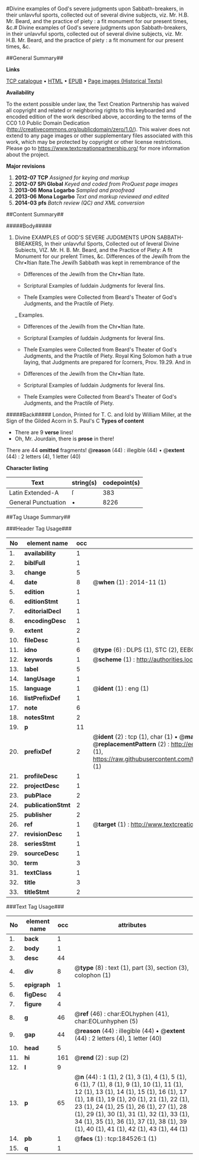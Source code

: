 #Divine examples of God's severe judgments upon Sabbath-breakers, in their unlavvful sports, collected out of several divine subjects, viz. Mr. H.B.  Mr. Beard, and the practice of piety : a fit monument for our present times, &c.#
Divine examples of God's severe judgments upon Sabbath-breakers, in their unlavvful sports, collected out of several divine subjects, viz. Mr. H.B.  Mr. Beard, and the practice of piety : a fit monument for our present times, &c.

##General Summary##

**Links**

[TCP catalogue](http://www.ota.ox.ac.uk/tcp/)  • 
[HTML](http://tei.it.ox.ac.uk/tcp/Texts-HTML/free/B08/B08934.html)  • 
[EPUB](http://tei.it.ox.ac.uk/tcp/Texts-EPUB/free/B08/B08934.epub) • 
[Page images (Historical Texts)](https://historicaltexts.jisc.ac.uk/eebo-64551177e)

**Availability**

To the extent possible under law, the Text Creation Partnership has waived all copyright and related or neighboring rights to this keyboarded and encoded edition of the work described above, according to the terms of the CC0 1.0 Public Domain Dedication (http://creativecommons.org/publicdomain/zero/1.0/). This waiver does not extend to any page images or other supplementary files associated with this work, which may be protected by copyright or other license restrictions. Please go to https://www.textcreationpartnership.org/ for more information about the project.

**Major revisions**

1. __2012-07__ __TCP__ *Assigned for keying and markup*
1. __2012-07__ __SPi Global__ *Keyed and coded from ProQuest page images*
1. __2013-06__ __Mona Logarbo__ *Sampled and proofread*
1. __2013-06__ __Mona Logarbo__ *Text and markup reviewed and edited*
1. __2014-03__ __pfs__ *Batch review (QC) and XML conversion*

##Content Summary##

#####Body#####

1. Divine EXAMPLES of GOD'S SEVERE JUDGMENTS UPON SABBATH-BREAKERS, In their unlavvful Sports, Collected out of ſeveral Divine Subiects, VIZ. Mr. H. B. Mr. Beard, and the Practice of Piety: A fit Monument for our preſent Times, &c.
Differences of the Jewiſh from the Chr•ſtian ſtate.The Jewiſh Sabbath was kept in remembrance of the
      * Differences of the Jewiſh from the Chr•ſtian ſtate.

      * Scriptural Examples of ſuddain Judgments for ſeveral ſins.

      * Theſe Examples were Collected from Beard's Theater of God's Judgments, and the Practiſe of Piety.

    _ Examples.

      * Differences of the Jewiſh from the Chr•ſtian ſtate.

      * Scriptural Examples of ſuddain Judgments for ſeveral ſins.

      * Theſe Examples were Collected from Beard's Theater of God's Judgments, and the Practiſe of Piety.
Royal King Solomon hath a true ſaying, that Judgments are prepared for ſcorners, Prov. 19.29. And in
      * Differences of the Jewiſh from the Chr•ſtian ſtate.

      * Scriptural Examples of ſuddain Judgments for ſeveral ſins.

      * Theſe Examples were Collected from Beard's Theater of God's Judgments, and the Practiſe of Piety.

#####Back#####
London, Printed for T. C. and ſold by William Miller, at the Sign of the Gilded Acorn in S. Paul's C
**Types of content**

  * There are 9 **verse** lines!
  * Oh, Mr. Jourdain, there is **prose** in there!

There are 44 **omitted** fragments! 
 @__reason__ (44) : illegible (44)  •  @__extent__ (44) : 2 letters (4), 1 letter (40)

**Character listing**


|Text|string(s)|codepoint(s)|
|---|---|---|
|Latin Extended-A|ſ|383|
|General Punctuation|•|8226|

##Tag Usage Summary##

###Header Tag Usage###

|No|element name|occ|attributes|
|---|---|---|---|
|1.|__availability__|1||
|2.|__biblFull__|1||
|3.|__change__|5||
|4.|__date__|8| @__when__ (1) : 2014-11 (1)|
|5.|__edition__|1||
|6.|__editionStmt__|1||
|7.|__editorialDecl__|1||
|8.|__encodingDesc__|1||
|9.|__extent__|2||
|10.|__fileDesc__|1||
|11.|__idno__|6| @__type__ (6) : DLPS (1), STC (2), EEBO-CITATION (1), OCLC (1), VID (1)|
|12.|__keywords__|1| @__scheme__ (1) : http://authorities.loc.gov/ (1)|
|13.|__label__|5||
|14.|__langUsage__|1||
|15.|__language__|1| @__ident__ (1) : eng (1)|
|16.|__listPrefixDef__|1||
|17.|__note__|6||
|18.|__notesStmt__|2||
|19.|__p__|11||
|20.|__prefixDef__|2| @__ident__ (2) : tcp (1), char (1)  •  @__matchPattern__ (2) : ([0-9\-]+):([0-9IVX]+) (1), (.+) (1)  •  @__replacementPattern__ (2) : http://eebo.chadwyck.com/downloadtiff?vid=$1&page=$2 (1), https://raw.githubusercontent.com/textcreationpartnership/Texts/master/tcpchars.xml#$1 (1)|
|21.|__profileDesc__|1||
|22.|__projectDesc__|1||
|23.|__pubPlace__|2||
|24.|__publicationStmt__|2||
|25.|__publisher__|2||
|26.|__ref__|1| @__target__ (1) : http://www.textcreationpartnership.org/docs/. (1)|
|27.|__revisionDesc__|1||
|28.|__seriesStmt__|1||
|29.|__sourceDesc__|1||
|30.|__term__|3||
|31.|__textClass__|1||
|32.|__title__|3||
|33.|__titleStmt__|2||


###Text Tag Usage###

|No|element name|occ|attributes|
|---|---|---|---|
|1.|__back__|1||
|2.|__body__|1||
|3.|__desc__|44||
|4.|__div__|8| @__type__ (8) : text (1), part (3), section (3), colophon (1)|
|5.|__epigraph__|1||
|6.|__figDesc__|4||
|7.|__figure__|4||
|8.|__g__|46| @__ref__ (46) : char:EOLhyphen (41), char:EOLunhyphen (5)|
|9.|__gap__|44| @__reason__ (44) : illegible (44)  •  @__extent__ (44) : 2 letters (4), 1 letter (40)|
|10.|__head__|5||
|11.|__hi__|161| @__rend__ (2) : sup (2)|
|12.|__l__|9||
|13.|__p__|65| @__n__ (44) : 1 (1), 2 (1), 3 (1), 4 (1), 5 (1), 6 (1), 7 (1), 8 (1), 9 (1), 10 (1), 11 (1), 12 (1), 13 (1), 14 (1), 15 (1), 16 (1), 17 (1), 18 (1), 19 (1), 20 (1), 21 (1), 22 (1), 23 (1), 24 (1), 25 (1), 26 (1), 27 (1), 28 (1), 29 (1), 30 (1), 31 (1), 32 (1), 33 (1), 34 (1), 35 (1), 36 (1), 37 (1), 38 (1), 39 (1), 40 (1), 41 (1), 42 (1), 43 (1), 44 (1)|
|14.|__pb__|1| @__facs__ (1) : tcp:184526:1 (1)|
|15.|__q__|1||
